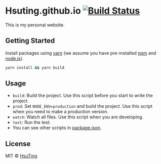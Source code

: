 # Hsuting.github.io [![Build Status][travis-image]][travis-url] 
This is my personal website.

## Getting Started
Install packages using [yarn](https://yarnpkg.com/) (we assume you have pre-installed [npm](https://www.npmjs.com/) and [node.js](https://nodejs.org/)).

```sh
yarn install && yarn build
```

## Usage
- `build`: Build the project. Use this script before you start to write the project.
- `prod`: Set `NODE_ENV=production` and build the project. Use this script when you need to make a production version.
- `watch`: Watch all files. Use this script when you are developing.
- `test`: Run the test.
- You can see other scripts in [package.json](./package.json).

## License
MIT © [HsuTing](http://hsuting.com)

[travis-image]: https://travis-ci.org/HsuTing/hsuting.github.io.svg?branch=master
[travis-url]: https://travis-ci.org/HsuTing/hsuting.github.io
